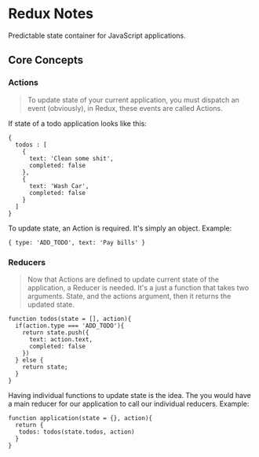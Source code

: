 # Redux Notes
Predictable state container for JavaScript applications.

## Core Concepts
### Actions
>  To update state of your current application, you must dispatch an event (obviously), in Redux, these events are called Actions.

If state of a todo application looks like this:
<br>

```
{
  todos : [
    {
      text: 'Clean some shit',
      completed: false
    },
    {
      text: 'Wash Car',
      completed: false
    }
  ]
}
```

To update state, an Action is required. It's simply an object. Example:

```
{ type: 'ADD_TODO', text: 'Pay bills' }
```

### Reducers
>Now that Actions are defined to update current state of the application, a Reducer is needed. It's a just a function that takes two arguments. State, and the actions argument, then it returns the updated state.

```
function todos(state = [], action){
  if(action.type === 'ADD_TODO'){
    return state.push({
      text: action.text,
      completed: false
    })
  } else {
    return state;
  }
}
```

Having individual functions to update state is the idea. The you would have a main reducer for our application to call our individual reducers. Example:

```
function application(state = {}, action){
  return {
   todos: todos(state.todos, action)
  }
}
```
